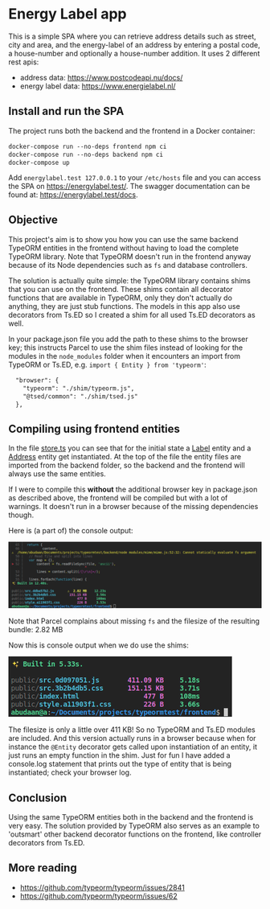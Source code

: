 # Energy Label app

This is a simple SPA where you can retrieve address details such as street, city and area, and the energy-label of an address by entering a postal code, a house-number and optionally a house-number addition. It uses 2 different rest apis:

- address data: <https://www.postcodeapi.nu/docs/>
- energy label data: <https://www.energielabel.nl/>

## Install and run the SPA

The project runs both the backend and the frontend in a Docker container:

```
docker-compose run --no-deps frontend npm ci
docker-compose run --no-deps backend npm ci
docker-compose up
```
Add `energylabel.test 127.0.0.1` to your `/etc/hosts` file and you can access the SPA on <https://energylabel.test/>.
The swagger documentation can be found at: <https://energylabel.test/docs>.

## Objective

This project's aim is to show you how you can use the same backend TypeORM entities in the frontend without having to load the complete TypeORM library. Note that TypeORM doesn't run in the frontend anyway because of its Node dependencies such as `fs` and database controllers.

The solution is actually quite simple: the TypeORM library contains shims that you can use on the frontend. These shims contain all decorator functions that are available in TypeORM, only they don't actually do anything, they are just stub functions. The models in this app also use decorators from Ts.ED so I created a shim for all used Ts.ED decorators as well.

In your package.json file you add the path to these shims to the browser key; this instructs Parcel to use the shim files instead of looking for the modules in the `node_modules` folder when it encounters an import from TypeORM or Ts.ED, e.g. `import { Entity } from 'typeorm'`:

```
  "browser": {
    "typeorm": "./shim/typeorm.js",
    "@tsed/common": "./shim/tsed.js"
  },
```

## Compiling using frontend entities

In the file [store.ts](./frontend/src/store.ts) you can see that for the initial state a [Label](./backend/src/entities/Label.ts) entity and a [Address](./backend/src/entities/Address.ts) entity get instantiated. At the top of the file the entity files are imported from the backend folder, so the backend and the frontend will always use the same entities.

If I were to compile this **without** the additional browser key in package.json as described above, the frontend will be compiled but with a lot of warnings. It doesn't run in a browser because of the missing dependencies though.

Here is (a part of) the console output:

![frontend entities without shim](./readme-images/build-typeorm.png)

Note that Parcel complains about missing `fs` and the filesize of the resulting bundle: 2.82 MB

Now this is console output when we do use the shims:

![frontend entities using shim](./readme-images/build-typeorm-shim.png)

The filesize is only a little over 411 KB! So no TypeORM and Ts.ED modules are included. And this version actually runs in a browser because when for instance the `@Entity` decorator gets called upon instantiation of an entity, it just runs an empty function in the shim. Just for fun I have added a console.log statement that prints out the type of entity that is being instantiated; check your browser log.

## Conclusion

Using the same TypeORM entities both in the backend and the frontend is very easy. The solution provided by TypeORM also serves as an example to 'outsmart' other backend decorator functions on the frontend, like controller decorators from Ts.ED.

## More reading

- <https://github.com/typeorm/typeorm/issues/2841>
- <https://github.com/typeorm/typeorm/issues/62>

